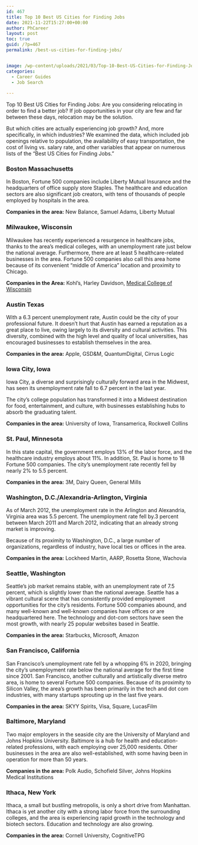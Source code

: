 ```yaml
---
id: 467
title: Top 10 Best US Cities for Finding Jobs
date: 2021-11-22T15:27:00+00:00
author: PhCareer
layout: post
toc: true
guid: /?p=467
permalink: /best-us-cities-for-finding-jobs/


image: /wp-content/uploads/2021/03/Top-10-Best-US-Cities-for-Finding-Jobs.jpg
categories:
  - Career Guides
  - Job Search
 
---
```

Top 10 Best US Cities for Finding Jobs: Are you considering relocating in order to find a better job? If job opportunities in your city are few and far between these days, relocation may be the solution.

But which cities are actually experiencing job growth? And, more specifically, in which industries? We examined the data, which included job openings relative to population, the availability of easy transportation, the cost of living vs. salary rate, and other variables that appear on numerous lists of the “Best US Cities for Finding Jobs.”

### **Boston Massachusetts**

In Boston, Fortune 500 companies include Liberty Mutual Insurance and the headquarters of office supply store Staples. The healthcare and education sectors are also significant job creators, with tens of thousands of people employed by hospitals in the area.

**Companies in the area:** New Balance, Samuel Adams, Liberty Mutual

### **Milwaukee, Wisconsin**

Milwaukee has recently experienced a resurgence in healthcare jobs, thanks to the area&#8217;s medical colleges, with an unemployment rate just below the national average. Furthermore, there are at least 5 healthcare-related businesses in the area. Fortune 500 companies also call this area home because of its convenient “middle of America” location and proximity to Chicago.

**Companies in the Area:** Kohl’s, Harley Davidson, [Medical College of Wisconsin](https://www.mcw.edu/) 

### **Austin Texas**

With a 6.3 percent unemployment rate, Austin could be the city of your professional future. It doesn&#8217;t hurt that Austin has earned a reputation as a great place to live, owing largely to its diversity and cultural activities. This diversity, combined with the high level and quality of local universities, has encouraged businesses to establish themselves in the area.

**Companies in the area:** Apple, GSD&M, QuantumDigital, Cirrus Logic

### **Iowa City, Iowa**

Iowa City, a diverse and surprisingly culturally forward area in the Midwest, has seen its unemployment rate fall to 6.7 percent in the last year.

The city&#8217;s college population has transformed it into a Midwest destination for food, entertainment, and culture, with businesses establishing hubs to absorb the graduating talent.

**Companies in the area:** University of Iowa, Transamerica, Rockwell Collins

### **St. Paul, Minnesota**

In this state capital, the government employs 13% of the labor force, and the healthcare industry employs about 11%. In addition, St. Paul is home to 18 Fortune 500 companies. The city&#8217;s unemployment rate recently fell by nearly 2% to 5.5 percent.

**Companies in the area:** 3M, Dairy Queen, General Mills

### **Washington, D.C./Alexandria-Arlington, Virginia**

As of March 2012, the unemployment rate in the Arlington and Alexandria, Virginia area was 5.5 percent. The unemployment rate fell by.3 percent between March 2011 and March 2012, indicating that an already strong market is improving.

Because of its proximity to Washington, D.C., a large number of organizations, regardless of industry, have local ties or offices in the area.

**Companies in the area:** Lockheed Martin, AARP, Rosetta Stone, Wachovia  

### **Seattle, Washington**

Seattle&#8217;s job market remains stable, with an unemployment rate of 7.5 percent, which is slightly lower than the national average. Seattle has a vibrant cultural scene that has consistently provided employment opportunities for the city&#8217;s residents. Fortune 500 companies abound, and many well-known and well-known companies have offices or are headquartered here. The technology and dot-com sectors have seen the most growth, with nearly 25 popular websites based in Seattle.

**Companies in the area:** Starbucks, Microsoft, Amazon 
### **San Francisco, California**

San Francisco&#8217;s unemployment rate fell by a whopping 6% in 2020, bringing the city&#8217;s unemployment rate below the national average for the first time since 2001. San Francisco, another culturally and artistically diverse metro area, is home to several Fortune 500 companies. Because of its proximity to Silicon Valley, the area&#8217;s growth has been primarily in the tech and dot com industries, with many startups sprouting up in the last five years.

**Companies in the area:** SKYY Spirits, Visa, Square, LucasFilm

### **Baltimore, Maryland**

Two major employers in the seaside city are the University of Maryland and Johns Hopkins University. Baltimore is a hub for health and education-related professions, with each employing over 25,000 residents. Other businesses in the area are also well-established, with some having been in operation for more than 50 years.

**Companies in the area:** Polk Audio, Schofield Silver, Johns Hopkins Medical Institutions

### **Ithaca, New York**

Ithaca, a small but bustling metropolis, is only a short drive from Manhattan. Ithaca is yet another city with a strong labor force from the surrounding colleges, and the area is experiencing rapid growth in the technology and biotech sectors. Education and technology are also growing.

**Companies in the area:** Cornell University, CognitiveTPG

